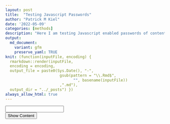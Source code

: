 ```yaml
---
layout: post
title:  "Testing Javascript Passwords"
author: "Patrick M Kiel"
date: '2022-05-09'
categories: [methods]
description: "Here I am testing Javascript enabled passwords of content on my blog"
output:
  md_document:
    variant: gfm
    preserve_yaml: TRUE
knit: (function(inputFile, encoding) {
  rmarkdown::render(inputFile, 
  encoding = encoding, 
  output_file = paste0(Sys.Date(), "-",
                        gsub(pattern = "\\.Rmd$",
                              "", basename(inputFile))
                        ,".md"), 
  output_dir = "../_posts") })
always_allow_html: true
---
```


<script type="text/javascript">
function verify() {
  if (document.getElementById('password').value === 'password') {
    document.getElementById('HIDDENDIV').classList.remove("hidden"); 
    document.getElementById('credentials').classList.add("hidden"); // Hide the div containing the credentials
  } else {
    alert('Invalid Password!');
    password.setSelectionRange(0, password.value.length);
  }
  return false;
}
</script>
<style type="text/css">
.hidden {
  display: none;
}
</style>
<!-- The password box -->

<div id="credentials">

<input type="text" id="password" onkeydown="if (event.keyCode == 13) verify()" />
<br/>
<input id="button" type="button" value="Show Content" onclick="verify()" />

</div>

<!-- The content we want to show after password -->

<div id="HIDDENDIV" class="hidden">

![](/notebook/images/tesing-1.png)<!-- -->

</div>
